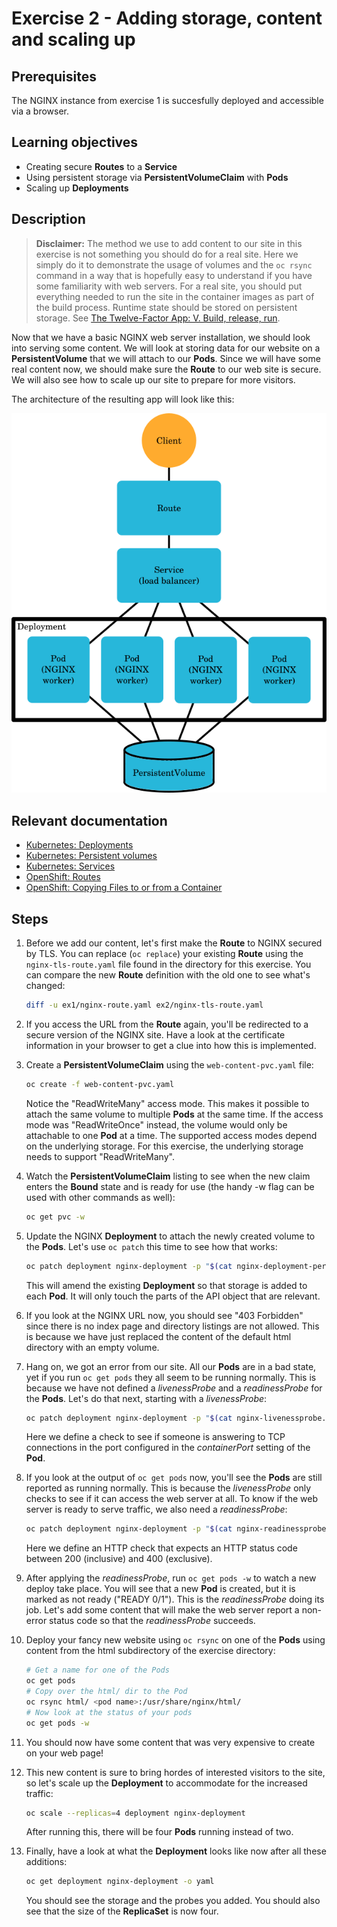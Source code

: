 # Exercise 2 - Adding storage, content and scaling up

## Prerequisites

The NGINX instance from exercise 1 is succesfully deployed and accessible via a
browser.

## Learning objectives

* Creating secure **Routes** to a **Service**
* Using persistent storage via **PersistentVolumeClaim** with **Pods**
* Scaling up **Deployments**

## Description

> **Disclaimer:** The method we use to add content to our site in this exercise is
> not something you should do for a real site. Here we simply do it to
> demonstrate the usage of volumes and the `oc rsync` command in a way that is
> hopefully easy to understand if you have some familiarity with web servers.
> For a real site, you should put everything needed to run the site in the
> container images as part of the build process. Runtime state should be stored
> on persistent storage. See
> [The Twelve-Factor App: V. Build, release, run](https://12factor.net/build-release-run).

Now that we have a basic NGINX web server installation, we should look into
serving some content. We will look at storing data for our website on a
**PersistentVolume** that we will attach to our **Pods**. Since we will have
some real content now, we should make sure the **Route** to our web site is
secure. We will also see how to scale up our site to prepare for more visitors.

The architecture of the resulting app will look like this:

![Exercise 2 architecture](ex2-arch.png)

## Relevant documentation

* [Kubernetes: Deployments](https://kubernetes.io/docs/concepts/workloads/controllers/deployment/)
* [Kubernetes: Persistent volumes](https://kubernetes.io/docs/concepts/storage/persistent-volumes/)
* [Kubernetes: Services](https://kubernetes.io/docs/concepts/services-networking/service/)
* [OpenShift: Routes](https://docs.openshift.org/3.6/architecture/networking/routes.html)
* [OpenShift: Copying Files to or from a Container](https://docs.openshift.org/latest/dev_guide/copy_files_to_container.html)

## Steps

1. Before we add our content, let's first make the **Route** to NGINX secured by
   TLS. You can replace (`oc replace`) your existing **Route** using the
   `nginx-tls-route.yaml` file found in the directory for this exercise. You can
   compare the new **Route** definition with the old one to see what's changed:
   ```bash
   diff -u ex1/nginx-route.yaml ex2/nginx-tls-route.yaml
   ```

2. If you access the URL from the **Route** again, you'll be redirected to a
   secure version of the NGINX site. Have a look at the certificate information
   in your browser to get a clue into how this is implemented.

3. Create a **PersistentVolumeClaim** using the `web-content-pvc.yaml` file:
   ```bash
   oc create -f web-content-pvc.yaml
   ```
   Notice the "ReadWriteMany" access mode. This makes it possible to attach the
   same volume to multiple **Pods** at the same time. If the access mode was
   "ReadWriteOnce" instead, the volume would only be attachable to one **Pod**
   at a time. The supported access modes depend on the underlying storage. For
   this exercise, the underlying storage needs to support "ReadWriteMany".

4. Watch the **PersistentVolumeClaim** listing to see when the new claim enters
   the **Bound** state and is ready for use (the handy -w flag can be used with
   other commands as well):
   ```bash
   oc get pvc -w
   ```

5. Update the NGINX **Deployment** to attach the newly created volume to the
   **Pods**. Let's use `oc patch` this time to see how that works:
   ```bash
   oc patch deployment nginx-deployment -p "$(cat nginx-deployment-persistent.yaml)"
   ```
   This will amend the existing **Deployment** so that storage is added to each
   **Pod**. It will only touch the parts of the API object that are relevant.

6. If you look at the NGINX URL now, you should see "403 Forbidden" since there
   is no index page and directory listings are not allowed. This is because we
   have just replaced the content of the default html directory with an empty
   volume.

7. Hang on, we got an error from our site. All our **Pods** are in a bad state,
   yet if you run `oc get pods` they all seem to be running normally. This is
   because we have not defined a *livenessProbe* and a *readinessProbe* for the
   **Pods**. Let's do that next, starting with a *livenessProbe*:
   ```bash
   oc patch deployment nginx-deployment -p "$(cat nginx-livenessprobe.yaml)"
   ```
   Here we define a check to see if someone is answering to TCP connections in
   the port configured in the *containerPort* setting of the **Pod**.

8. If you look at the output of `oc get pods` now, you'll see the **Pods** are
   still reported as running normally. This is because the *livenessProbe* only
   checks to see if it can access the web server at all. To know if the web
   server is ready to serve traffic, we also need a *readinessProbe*:
   ```bash
   oc patch deployment nginx-deployment -p "$(cat nginx-readinessprobe.yaml)"
   ```
   Here we define an HTTP check that expects an HTTP status code between 200
   (inclusive) and 400 (exclusive).

9. After applying the *readinessProbe*, run `oc get pods -w` to watch a new
   deploy take place. You will see that a new **Pod** is created, but it is
   marked as not ready ("READY 0/1"). This is the *readinessProbe* doing its
   job. Let's add some content that will make the web server report a non-error
   status code so that the *readinessProbe* succeeds.

10. Deploy your fancy new website using `oc rsync` on one of the **Pods** using
    content from the html subdirectory of the exercise directory:
    ```bash
    # Get a name for one of the Pods
    oc get pods
    # Copy over the html/ dir to the Pod
    oc rsync html/ <pod name>:/usr/share/nginx/html/
    # Now look at the status of your pods
    oc get pods -w
    ```

11. You should now have some content that was very expensive to create on your
    web page!

12. This new content is sure to bring hordes of interested visitors to the site,
    so let's scale up the **Deployment** to accommodate for the increased
    traffic:
    ```bash
    oc scale --replicas=4 deployment nginx-deployment
    ```
    After running this, there will be four **Pods** running instead of two.

13. Finally, have a look at what the **Deployment** looks like now after all
    these additions:
    ```bash
    oc get deployment nginx-deployment -o yaml
    ```
    You should see the storage and the probes you added. You should also see
    that the size of the **ReplicaSet** is now four.
